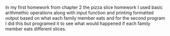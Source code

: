 In my first homework from chapter 2 the pizza slice homework I used basic arithmethic operations along with input function and printing formatted output based on what each family member eats and for the second program I did this but programed it to see what would happened if each family member eats different slices.

